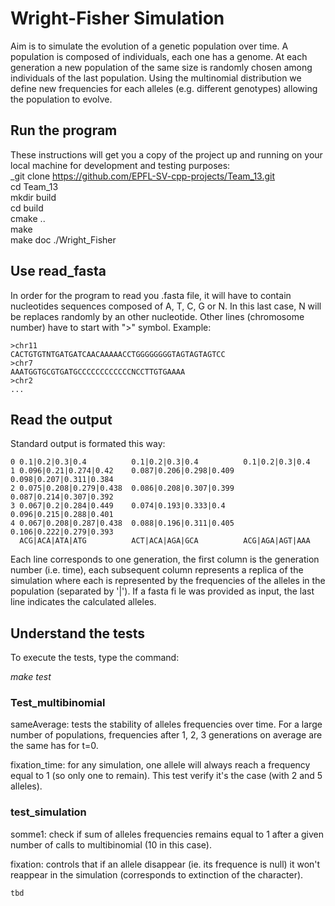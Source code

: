 # Wright-Fisher Simulation
Aim is to simulate the evolution of a genetic population over time. A population is composed of individuals, each one has a genome. At each generation a new population of the same size is randomly chosen among individuals of the last population. Using the multinomial distribution we define new frequencies for each alleles (e.g. different genotypes) allowing the population to evolve.

## Run the program
These instructions will get you a copy of the project up and running on your local machine for development and testing purposes:   
_git clone https://github.com/EPFL-SV-cpp-projects/Team_13.git   
cd Team_13   
mkdir build  
cd build   
cmake ..  
make   
make doc
./Wright_Fisher

## Use read_fasta
In order for the program to read you .fasta file, it will have to contain nucleotides sequences composed of A, T, C, G or N. In this last case, N will be replaces randomly by an other nucleotide.
Other lines (chromosome number) have to start with ">" symbol.
Example:
```
>chr11 
CACTGTGTNTGATGATCAACAAAAACCTGGGGGGGGTAGTAGTAGTCC
>chr7 
AAATGGTGCGTGATGCCCCCCCCCCCCNCCTTGTGAAAA
>chr2
...
```

## Read the output
Standard output is formated this way:
```
0 0.1|0.2|0.3|0.4          0.1|0.2|0.3|0.4          0.1|0.2|0.3|0.4 
1 0.096|0.21|0.274|0.42    0.087|0.206|0.298|0.409  0.098|0.207|0.311|0.384 
2 0.075|0.208|0.279|0.438  0.086|0.208|0.307|0.399  0.087|0.214|0.307|0.392 
3 0.067|0.2|0.284|0.449    0.074|0.193|0.333|0.4    0.096|0.215|0.288|0.401 
4 0.067|0.208|0.287|0.438  0.088|0.196|0.311|0.405  0.106|0.222|0.279|0.393
  ACG|ACA|ATA|ATG          ACT|ACA|AGA|GCA          ACG|AGA|AGT|AAA
```
Each line corresponds to one generation, the first column is the generation number (i.e. time), each subsequent column represents a replica of the simulation where each is represented by the frequencies of the alleles in the population (separated by '|'). If a fasta fi le was provided as input, the last line indicates the calculated alleles.

## Understand the tests
To execute the tests, type the command:

_make test_

### Test_multibinomial
sameAverage: tests the stability of alleles frequencies over time. For a large number of populations, frequencies after 1, 2, 3 generations on average are the same has for t=0.

fixation_time: for any simulation, one allele will always reach a frequency equal to 1 (so only one to remain). This test verify it's the case (with 2 and 5 alleles).  

### test_simulation
somme1: check if sum of alleles frequencies remains equal to 1 after a given number of calls to multibinomial (10 in this case). 

fixation: controls that if an allele disappear (ie. its frequence is null) it won't reappear in the simulation (corresponds to extinction of the character). 
```
tbd
```
